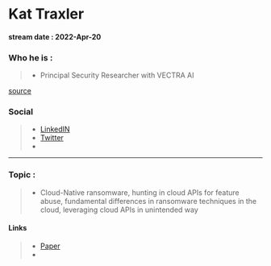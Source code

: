 # Kat Traxler
#### stream date : 2022-Apr-20


### Who he is :
> - Principal Security Researcher with VECTRA AI

[source](https://www.linkedin.com/in/christruncer/)

### Social
> - [LinkedIN](https://www.linkedin.com/in/kat-traxler-85a6592/)
> - [Twitter](https://twitter.com/nightmarejs)
> - <br>
<hr>

### Topic : 
> - Cloud-Native ransomware, hunting in cloud APIs for feature abuse, fundamental differences in ransomware techniques in the cloud, leveraging cloud APIs in unintended way



#### Links
> - [Paper](https://content.vectra.ai/rs/748-MCE-447/images/WhitePaper_Cloud_Native_Ransomware.pdf?_ga=2.268163598.1073654571.1651000173-1625035626.1646867912&_gl=1*iknrqf*_ga*MTYyNTAzNTYyNi4xNjQ2ODY3OTEy*_ga_0F9PRG4D5J*MTY1MTAwMDE3Mi4yLjAuMTY1MTAwMDE3Mi4w)
> - 

